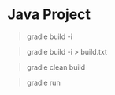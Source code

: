 # Java Project

> gradle build -i

> gradle build -i > build.txt

> gradle clean build

> gradle run